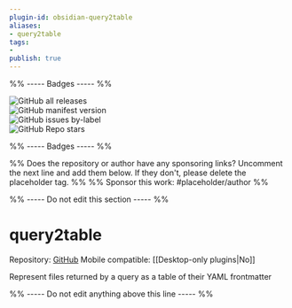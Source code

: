 ```yaml
---
plugin-id: obsidian-query2table
aliases:
- query2table
tags: 
- 
publish: true
---
```


%% ----- Badges ----- %%

![GitHub all releases](https://img.shields.io/github/downloads/avirut/obsidian-query2table/total?color=573E7A&logo=github&style=for-the-badge)   
![GitHub manifest version](https://img.shields.io/github/manifest-json/v/avirut/obsidian-query2table?color=573E7A&logo=github&style=for-the-badge)   
![GitHub issues by-label](https://img.shields.io/github/issues/avirut/obsidian-query2table/help%20wanted?color=573E7A&logo=github&style=for-the-badge)   
![GitHub Repo stars](https://img.shields.io/github/stars/avirut/obsidian-query2table?color=573E7A&logo=github&style=for-the-badge)

%% ----- Badges ----- %%

%% Does the repository or author have any sponsoring links? Uncomment the next line and add them below. If they don't, please delete the placeholder tag. %%
%% Sponsor this work: #placeholder/author %%

%% ----- Do not edit this section ----- %%

# query2table

Repository: [GitHub](https://github.com/avirut/obsidian-query2table)
Mobile compatible: [[Desktop-only plugins|No]]

Represent files returned by a query as a table of their YAML frontmatter

%% ----- Do not edit anything above this line ----- %% 

